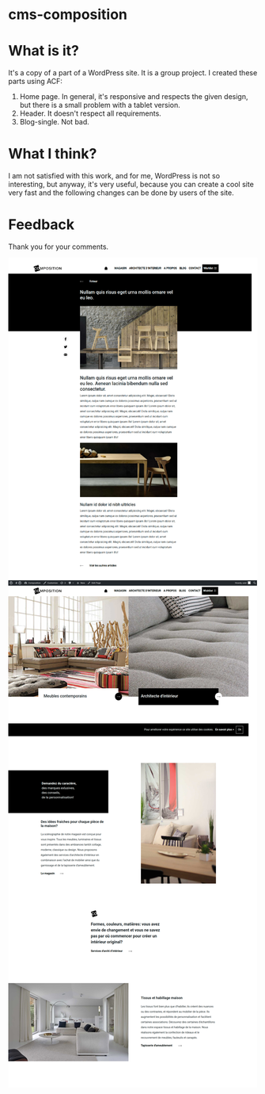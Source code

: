 # cms-composition

# What is it?
It's a copy of a part of a WordPress site. It is a group project. 
I created these parts using ACF:
1. Home page. In general, it's responsive and respects the given design, but there is a small problem with a tablet version.
2. Header. It doesn't respect all requirements.
3. Blog-single. Not bad.

# What I think?
I am not satisfied with this work, and for me, WordPress is not so interesting, but anyway, it's very useful, because you can create a cool site very fast and the following changes can be done by users of the site.

# Feedback
Thank you for your comments.

![Aperçu du projet - capture d’écran](./assets/images/capture-1.png)
![Aperçu du projet - capture d’écran](./assets/images/capture-2.png)
